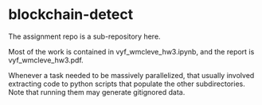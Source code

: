 # blockchain-detect
The assignment repo is a sub-repository here.

Most of the work is contained in vyf_wmcleve_hw3.ipynb, and the report is vyf_wmcleve_hw3.pdf.

Whenever a task needed to be massively parallelized, that usually involved extracting code to python scripts that populate the other subdirectories. Note that running them may generate gitignored data.

